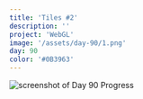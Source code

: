 ```yaml
---
title: 'Tiles #2'
description: ''
project: 'WebGL'
image: '/assets/day-90/1.png'
day: 90
color: '#0B3963'
---
```


![screenshot of Day 90 Progress](/assets/day-90/1.png)
